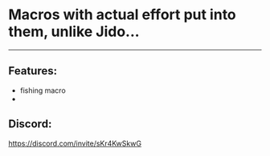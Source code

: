 # Macros with actual effort put into them, unlike Jido...
---
## Features:
- fishing macro
- 
## Discord:
https://discord.com/invite/sKr4KwSkwG
